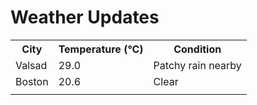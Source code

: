 # Weather Updates

<!-- WEATHER-UPDATE-START -->
<table><tr><th>City</th><th>Temperature (°C)</th><th>Condition</th></tr><tr><td>Valsad</td><td>29.0</td><td>Patchy rain nearby</td></tr><tr><td>Boston</td><td>20.6</td><td>Clear</td></tr><tr><td></td><td></td><td></td></tr></table>
<!-- WEATHER-UPDATE-END -->
